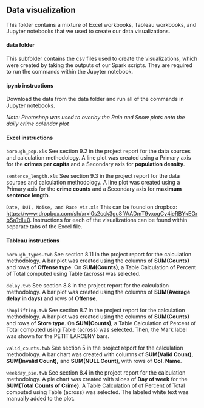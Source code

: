 ## Data visualization

This folder contains a mixture of Excel workbooks, Tableau workbooks, and Jupyter notebooks that we used to create our data visualizations.

#### data folder
This subfolder contains the csv files used to create the visualizations, which were created by taking the outputs of our Spark scripts. They are required to run the commands within the Jupyter notebook.

#### ipynb instructions
Download the data from the data folder and run all of the commands in Jupyter notebooks.

*Note: Photoshop was used to overlay the Rain and Snow plots onto the daily crime calendar plot*

#### Excel instructions
`borough_pop.xls`
See section 9.2 in the project report for the data sources and calculation methodology. A line plot was created using a Primary axis for the **crimes per capita** and a Secondary axis for **population density**.

`sentence_length.xls`
See section 9.3 in the project report for the data sources and calculation methodology. A line plot was created using a Primary axis for the **crime counts** and a Secondary axis for **maximum sentence length**.

`Date, DUI, Noise, and Race viz.xls`
This can be found on dropbox: https://www.dropbox.com/sh/xrxl0s2cck3gu8f/AADmT9yxogCy4ieRBYkEOrbSa?dl=0. Instructions for each of the visualizations can be found within separate tabs of the Excel file.

#### Tableau instructions
`borough_types.twb`
See section 8.11 in the project report for the calculation methodology. A bar plot was created using the columns of **SUM(Counts)** and rows of **Offense type**.  On **SUM(Counts)**, a Table Calculation of Percent of Total computed using Table (across) was selected.

`delay.twb`
See section 8.8 in the project report for the calculation methodology. A bar plot was created using the columns of **SUM(Average delay in days)** and rows of **Offense**. 

`shoplifting.twb`
See section 8.7 in the project report for the calculation methodology. A bar plot was created using the columns of **SUM(Counts)** and rows of **Store type**. On **SUM(Counts)**, a Table Calculation of Percent of Total computed using Table (across) was selected. Then, the Mark label was shown for the PETIT LARCENY bars. 

`valid_counts.twb`
See section 5 in the project report for the calculation methodology. A bar chart was created with columns of **SUM(Valid Count), SUM(Invalid Count),** and **SUM(NULL Count)**, with rows of **Col. Name**.

`weekday_pie.twb`
See section 8.4 in the project report for the calculation methodology. A pie chart was created with slices of **Day of week** for the **SUM(Total Counts of Crime)**. A Table Calculation of of Percent of Total computed using Table (across) was selected. The labeled white text was manually added to the plot.
